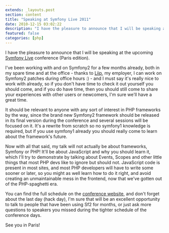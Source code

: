 ```yaml
---
extends: _layouts.post
section: content
title: "Speaking at Symfony Live 2011"
date: 2010-12-15 03:02:22
description: "I have the pleasure to announce that I will be speaking at the upcoming Symfony Live conference (Paris edition). I've been working with and on Symfony2 for a few months already, both in my spare time and at the office - thanks to Liip, my employer, I can work on Symfony2 patches during office hours :) - and I must say it's really nice to work with ..."
featured: false
categories: [php]
---
```

I have the pleasure to announce that I will be speaking at the upcoming [Symfony Live](http://www.symfony-live.com/paris) conference (Paris edition).

I've been working with and on Symfony2 for a few months already, both in my spare time and at the office - thanks to [Liip](http://liip.ch/), my employer, I can work on Symfony2 patches during office hours :) - and I must say it's really nice to work with already, so if you don't have time to check it out yourself you should come, and if you do have time, then you should still come to share your experiences with other users or newcomers, I'm sure we'll have a great time.

It should be relevant to anyone with any sort of interest in PHP frameworks by the way, since the brand new Symfony2 framework should be released in its final version during the conference and several sessions will be focused on it. It's a rewrite from scratch so no symfony1 knowledge is required, but if you use symfony1 already you should really come to learn about the framework's future.

Now with all that said, my talk will not actually be about frameworks, Symfony or PHP! It'll be about JavaScript and why you should learn it, which I'll try to demonstrate by talking about Events, Scopes and other little things that most PHP devs like to ignore but should not. JavaScript code is present in most sites, and most PHP developers will have to write some sooner or later, so you might as well learn how to do it right, and avoid creating an unmaintainable mess in the frontend, now that we've gotten out of the PHP-spaghetti era.

You can find the full schedule on the [conference website](http://www.symfony-live.com/paris/schedule), and don't forget about the last day (hack day), I'm sure that will be an excellent opportunity to talk to people that have been using Sf2 for months, or just ask more questions to speakers you missed during the tighter schedule of the conference days.

See you in Paris!
